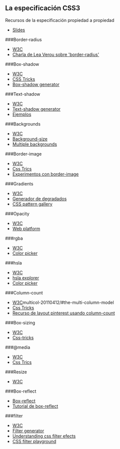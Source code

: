 ## La especificación CSS3
Recursos de la especificación propiedad a propiedad
* [Slides](http://apislidus.appspot.com/D31d#/)

###Border-radius
* [W3C](http://www.w3.org/TR/css3-background/#the-border-radius)
* [Charla de Lea Verou sobre 'border-radius'](http://vimeo.com/70171266)

###Box-shadow
* [W3C](http://www.w3.org/TR/css3-background/#box-shadow)
* [CSS Tricks](https://css-tricks.com/snippets/css/css-box-shadow/)
* [Box-shadow generator](http://www.cssmatic.com/box-shadow)

###Text-shadow
* [W3C](http://www.w3.org/Style/Examples/007/text-shadow.html )
* [Text-shadow generator](http://mothereffingtextshadow.com/)
* [Ejemplos](http://line25.com/wp-content/uploads/2010/text-shadow/demo/index.html)

###Backgrounds
* [W3C](http://www.w3.org/TR/css3-background/#backgrounds)
* [Background-size](https://css-tricks.com/almanac/properties/b/background-size/)
* [Multiple backgrounds](https://developer.mozilla.org/en-US/docs/Web/Guide/CSS/Using_multiple_backgrounds)

###Border-image
* [W3C](http://www.w3.org/TR/css3-background/#border-images)
* [Css Trics](http://css-tricks.com/almanac/properties/b/border-image/ )
* [Experimentos con border-image](http://www.norabrowndesign.com/css-experiments/border-image-anim.html)

###Gradients
* [W3C](http://dev.w3.org/csswg/css-images-3/#gradients)
* [Generador de degradados](http://www.colorzilla.com/gradient-editor/)
* [CSS pattern gallery](http://lea.verou.me/css3patterns/)

###Opacity
* [W3C](http://www.w3.org/TR/css3-color/#transparency)
* [Web platform](https://docs.webplatform.org/wiki/css/properties/opacity)

###rgba
* [W3C](http://www.w3.org/TR/css3-color/#rgba-color)
* [Color picker](http://color.hailpixel.com/)

###hsla
* [W3C](http://www.w3.org/TR/css3-color/#hsla-color) 
* [hsla explorer](http://css-tricks.com/examples/HSLaExplorer/) 
* [Color picker](http://color.hailpixel.com/)

###Column-count
* [W3C](http://www.w3.org/TR/2011/CR-css3)multicol-20110412/#the-multi-column-model 
* [Css Tricks](http://css-tricks.com/almanac/properties/c/columns/) 
* [Recurso de layout pinterest usando column-count](http://w3bits.com/labs/css-masonry/)

###Box-sizing
* [W3C](http://www.w3.org/TR/css3-ui/#box-sizing0)
* [Css-tricks](http://css-tricks.com/box-sizing/) 

###@media
* [W3C](http://www.w3.org/TR/css3-mediaqueries/#media0)
* [Css Trics](http://css-tricks.com/css-media-queries/)

###Resize
* [W3C](http://www.w3.org/TR/css3-ui/#resizing-amp-overflow)

###Box-reflect
* [Box-reflect](http://css-infos.net/property/-webkit-box-reflect)
* [Tutorial de box-reflect](http://www.xhtml-lab.com/css/create-reflection-effect-using-css3)

###filter
* [W3C](http://www.w3.org/TR/filter-effects/)
* [Filter generator](http://html5-demos.appspot.com/static/css/filters/index.html) 
* [Understanding css filter efects](http://www.html5rocks.com/en/tutorials/filters/understanding-css/)
* [CSS filter playground](http://bennettfeely.com/filters/)


